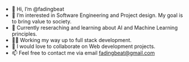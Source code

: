 - 👋 Hi, I’m @fadingbeat
- 👀 I’m interested in Software Engineering and Project design. My goal is to bring value to society.
- 🌱 Currently reseraching and learning about AI and Machine Learning principles. 
- 👩‍💻 Working my way up to full stack development.
- 💞️ I would love to collaborate on Web development projects. 
- 📫 Feel free to contact me via email fadingbeat@gmail.com

<!---
fadingbeat/fadingbeat is a ✨ special ✨ repository because its `README.md` (this file) appears on your GitHub profile.
You can click the Preview link to take a look at your changes.
--->
